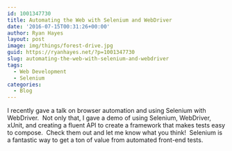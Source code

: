 ```yaml
---
id: 1001347730
title: Automating the Web with Selenium and WebDriver
date: '2016-07-15T00:31:26+00:00'
author: Ryan Hayes
layout: post
image: img/things/forest-drive.jpg
guid: https://ryanhayes.net/?p=1001347730
slug: automating-the-web-with-selenium-and-webdriver
tags:
  - Web Development
  - Selenium
categories:
  - Blog
---
```

I recently gave a talk on browser automation and using Selenium with WebDriver.  Not only that, I gave a demo of using Selenium, WebDriver, xUnit, and creating a fluent API to create a framework that makes tests easy to compose.  Check them out and let me know what you think!  Selenium is a fantastic way to get a ton of value from automated front-end tests.
